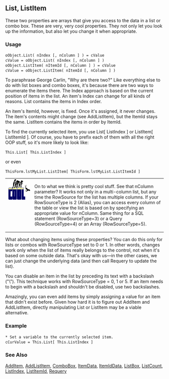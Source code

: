 ## List, ListItem

These two properties are arrays that give you access to the data in a list or combo box. These are very, very cool properties. They not only let you look up the information, but also let you change it when appropriate.

### Usage

```foxpro
oObject.List( nIndex [, nColumn ] ) = cValue
cValue = oObject.List( nIndex [, nColumn ] )
oObject.ListItem( nItemId [, nColumn ] ) = cValue
cValue = oObject.ListItem( nItemId [, nColumn ] )
```

To paraphrase George Carlin, "Why are there two?" Like everything else to do with list boxes and combo boxes, it's because there are two ways to enumerate the items there. The Index approach is based on the current position of items in the list. An item's Index can change for all kinds of reasons. List contains the items in Index order.

An item's ItemId, however, is fixed. Once it's assigned, it never changes. The item's contents might change (see AddListItem), but the ItemId stays the same. ListItem contains the items in order by ItemId.

To find the currently selected item, you use List[ ListIndex ] or ListItem[ ListItemId ]. Of course, you have to prefix each of them with all the right OOP stuff, so it's more likely to look like:

```foxpro
This.List[ This.ListIndex ]
```
or even 

```foxpro
ThisForm.lstMyList.ListItem[ ThisForm.lstMyList.ListItemId ]
```
<table border=0 cellspacing=0 cellpadding=0 width=100%>
<tr>
  <td width=17% valign=top>
<img width=114 height=66 src="cool.gif"></p>
  </td>
  <td width=83%>
  <p>On to what we think is pretty cool stuff. See that nColumn parameter? It works not only in a multi-column list, but any time the RowSource for the list has multiple columns. If your RowSourceType is 2 (Alias), you can access every column of the table or view the list is based on by specifying an appropriate value for nColumn. Same thing for a SQL statement (RowSourceType=3) or a Query (RowSourceType=4) or an Array (RowSourceType=5). </p>
  </td>
 </tr>
</table>

What about changing items using these properties? You can do this only for lists or combos with RowSourceType set to 0 or 1. In other words, changes work only when the list of items really belongs to the control, not when it's based on some outside data. That's okay with us&mdash;in the other cases, we can just change the underlying data (and then call Requery to update the list).

You can disable an item in the list by preceding its text with a backslash ("\\"). This technique works with RowSourceType = 0, 1 or 5. If an item needs to begin with a backslash and shouldn't be disabled, use two backslashes.

Amazingly, you can even add items by simply assigning a value for an item that didn't exist before. Given how hard it is to figure out AddItem and AddListItem, directly manipulating List or ListItem may be a viable alternative.

### Example

```foxpro
* Set a variable to the currently selected item.
cCurValue = This.List[ This.ListIndex ]
```
### See Also

[AddItem](s4g445.md), [AddListItem](s4g445.md), [ComboBox](s4g489.md), [ItemData](s4g510.md), [ItemIdData](s4g510.md), [ListBox](s4g489.md), [ListCount](s4g514.md), [ListIndex](s4g515.md), [ListItemId](s4g515.md), [Requery](s4g560.md)